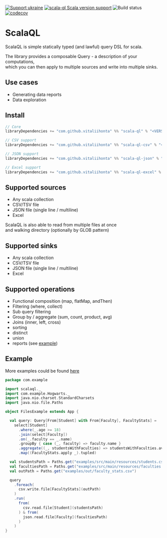 [![Support ukraine](https://img.shields.io/static/v1?label=United24&message=Support%20Ukraine&color=lightgrey&link=https%3A%2F%2Fu24.gov.ua&logo=data%3Aimage%2Fpng%3Bbase64%2CiVBORw0KGgoAAAANSUhEUgAAASwAAADICAYAAABS39xVAAAAAXNSR0IArs4c6QAAAARnQU1BAACxjwv8YQUAAAAJcEhZcwAADsMAAA7DAcdvqGQAAANKSURBVHhe7dZBThRhFEbRnx1IgvtFiIoxbgemOHLAhAoJ1QyaBahroKxqE%2BMS6iZncPKSbwE3b4yr6W58en4Z148zwC5tjbqabrdgvZ59PS5nn2eAfVobtbbquAXrcBquJ4B9Wht1%2BrQEC9g9wQIyBAvIECwgQ7CADMECMgQLyBAsIEOwgAzBAjIEC8gQLCBDsIAMwQIyBAvIECwgQ7CADMECMgQLyBAsIEOwgAzBAjIEC8gQLCBDsIAMwQIyBAvIECwgQ7CADMECMgQLyBAsIEOwgAzBAjIEC8gQLCBDsIAMwQIyBAvIECwgQ7CADMECMgQLyBAsIEOwgAzBAjIEC8gQLCBDsIAMwQIyBAvIECwgQ7CADMECMgQLyBAsIEOwgAzBAjIEC8gQLCBDsIAMwQIyBAvIECwgQ7CADMECMgQLyBAsIEOwgAzBAjIEC8gQLCBDsIAMwQIyBAvIECwgQ7CADMECMgQLyBAsIEOwgAzBAjIEC8gQLCBDsIAMwQIyBAvIECwgQ7CADMECMgQLyBAsIEOwgAzBAjIEC8j4F6zL%2BTA%2BHpfxYR0A9mhr1OXzPC5u7g%2Fvv%2F1YLr58B9ilU6Nu7ufx6%2BH88Hs6X9YLsEtbo34%2BvJvH29M4LC9jWZ4Admpt1NqqNVjTGqz5bFkmgJ1aG%2FX2KFhAgWABGYIFZAgWkCFYQIZgARmCBWQIFpAhWECGYAEZggVkCBaQIVhAhmABGYIFZAgWkCFYQIZgARmCBWQIFpAhWECGYAEZggVkCBaQIVhAhmABGYIFZAgWkCFYQIZgARmCBWQIFpAhWECGYAEZggVkCBaQIVhAhmABGYIFZAgWkCFYQIZgARmCBWQIFpAhWECGYAEZggVkCBaQIVhAhmABGYIFZAgWkCFYQIZgARmCBWQIFpAhWECGYAEZggVkCBaQIVhAhmABGYIFZAgWkCFYQIZgARmCBWQIFpAhWECGYAEZggVkCBaQIVhAhmABGYIFZAgWkCFYQIZgARmCBWQIFpAhWECGYAEZggVkCBaQIVhAhmABGYIFZAgWkCFYQIZgARmCBWQIFpAhWECGYAEZggVk%2FBes1%2BX4dwDYpbVRa6uOW7Du3p7Hy1YvgF3aGjWN2z9qCgwkg1n6XwAAAABJRU5ErkJggg%3D%3D)](https://u24.gov.ua)
[![scala-ql Scala version support](https://index.scala-lang.org/vitaliihonta/scala-ql/scala-ql/latest-by-scala-version.svg?platform=jvm)](https://index.scala-lang.org/vitaliihonta/scala-ql/scala-ql)
![Build status](https://github.com/vitaliihonta/scala-ql/actions/workflows/publish.yaml/badge.svg)
[![codecov](https://codecov.io/gh/vitaliihonta/scala-ql/branch/main/graph/badge.svg?token=T8NBC4R360)](https://codecov.io/gh/vitaliihonta/scala-ql)

# ScalaQL

ScalaQL is simple statically typed (and lawful) query DSL for scala.

The library provides a composable Query - a description of your computations,  
which you can then apply to multiple sources and write into multiple sinks.

## Use cases

- Generating data reports
- Data exploration

## Install

```sbt
// Core
libraryDependencies += "com.github.vitaliihonta" %% "scala-ql" % "<VERSION>"

// CSV support
libraryDependencies += "com.github.vitaliihonta" %% "scala-ql-csv" % "<VERSION>"

// JSON support
libraryDependencies += "com.github.vitaliihonta" %% "scala-ql-json" % "<VERSION>"

// Excel support
libraryDependencies += "com.github.vitaliihonta" %% "scala-ql-excel" % "<VERSION>"
```

## Supported sources

- Any scala collection
- CSV/TSV file
- JSON file (single line / multiline)
- Excel

ScalaQL is also able to read from multiple files at once  
and walking directory (optionally by GLOB pattern)

## Supported sinks

- Any scala collection
- CSV/TSV file
- JSON file (single line / multiline)
- Excel

## Supported operations

- Functional composition (map, flatMap, andThen)
- Filtering (where, collect)
- Sub query filtering
- Group by / aggregate (sum, count, product, avg)
- Joins (inner, left, cross)
- sorting
- distinct
- union
- reports (see [example](./examples/src/main/scala/com/example/ReportMain.scala))

## Example

More examples could be found [here](./examples/src/main/)

```scala
package com.example

import scalaql._
import com.example.Hogwarts._
import java.nio.charset.StandardCharsets
import java.nio.file.Paths

object FilesExample extends App {

  val query: Query[From[Student] with From[Faculty], FacultyStats] =
    select[Student]
      .where(_.age >= 18)
      .join(select[Faculty])
      .on(_.faculty == _.name)
      .groupBy { case (_, faculty) => faculty.name }
      .aggregate((_, studentsWithFaculties) => studentsWithFaculties.avgBy { case (student, _) => student.grade })
      .map((FacultyStats.apply _).tupled)

  val studentsPath = Paths.get("examples/src/main/resources/students.csv")
  val facultiesPath = Paths.get("examples/src/main/resources/faculties.json")
  val outPath = Paths.get("examples/out/faculty_stats.csv")

  query
    .foreach(
      csv.write.file[FacultyStats](outPath)
    )
    .run(
      from(
        csv.read.file[Student](studentsPath)
      ) & from(
        json.read.file[Faculty](facultiesPath)
      )
    )
}
```
